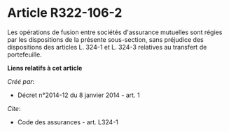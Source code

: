 # Article R322-106-2

Les opérations de fusion entre sociétés d'assurance mutuelles sont régies par les dispositions de la présente sous-section,
sans préjudice des dispositions des articles L. 324-1 et L. 324-3 relatives au transfert de portefeuille.

**Liens relatifs à cet article**

_Créé par_:

  - Décret n°2014-12 du 8 janvier 2014 - art. 1

_Cite_:

  - Code des assurances - art. L324-1
